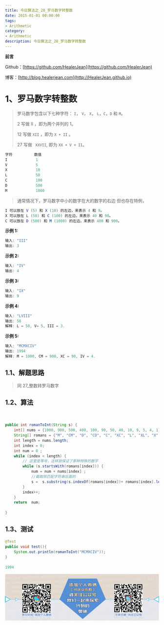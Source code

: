 ```yaml
---
title: 今日算法之_28_罗马数字转整数
date: 2015-01-01 00:00:00
tags: 
- Arithmetic
category: 
- Arithmetic
description: 今日算法之_28_罗马数字转整数
---
```


**前言**     

 Github：[https://github.com/HealerJean](https://github.com/HealerJean)         

 博客：[http://blog.healerjean.com](http://HealerJean.github.io)          



# 1、罗马数字转整数
> 罗马数字包含以下七种字符： `I`， `V`， `X`， `L`，`C`，`D` 和 `M`。     
>
> 2 写做 II ，即为两个并列的 1。     
>
> 12 写做 `XII` ，即为 `X + II` 。    
>
> 27 写做 ` XXVII`, 即为 `XX + V + II`。    

```java
字符          数值
I             1
V             5
X             10
L             50
C             100
D             500
M             1000
```



> 通常情况下，罗马数字中小的数字在大的数字的右边      但也存在特例，   

```java
I 可以放在 V (5) 和 X (10) 的左边，来表示 4 和 9。
X 可以放在 L (50) 和 C (100) 的左边，来表示 40 和 90。 
C 可以放在 D (500) 和 M (1000) 的左边，来表示 400 和 900。
```

**示例 1:**

```java
输入: "III"
输出: 3
```

**示例 2:**

```java
输入: "IV"
输出: 4
```

**示例 3:**

```java
输入: "IX"
输出: 9
```

**示例 4:**

```java
输入: "LVIII"
输出: 58
解释: L = 50, V= 5, III = 3.
```

**示例 5:**

```java
输入: "MCMXCIV"
输出: 1994
解释: M = 1000, CM = 900, XC = 90, IV = 4.
```



## 1.1、解题思路 

> 同 27_整数转罗马数字



## 1.2、算法

```java


public int romanToInt(String s) {
    int[] nums = {1000, 900, 500, 400, 100, 90, 50, 40, 10, 9, 5, 4, 1};
    String[] romans = {"M", "CM", "D", "CD", "C", "XC", "L", "XL", "X", "IX", "V", "IV", "I"};
    int length = nums.length;
    int index = 0;
    int num = 0 ;
    while (index < length) {
        // 这里是等号，这样就保证了那种特殊的数字
        while (s.startsWith(romans[index])) {
            num = num + nums[index] ;
            //截取除匹配字符串后面的
            s =  s.substring(s.indexOf(romans[index])+ romans[index].length());
        }
        index++;
    }
    return  num;

}
```




## 1.3、测试 

```java
@Test
public void test(){
    System.out.println(romanToInt("MCMXCIV"));
}

1994
```





![ContactAuthor](https://raw.githubusercontent.com/HealerJean/HealerJean.github.io/master/assets/img/artical_bottom.jpg)



<link rel="stylesheet" href="https://unpkg.com/gitalk/dist/gitalk.css">

<script src="https://unpkg.com/gitalk@latest/dist/gitalk.min.js"></script> 
<div id="gitalk-container"></div>    
 <script type="text/javascript">
    var gitalk = new Gitalk({
		clientID: `1d164cd85549874d0e3a`,
		clientSecret: `527c3d223d1e6608953e835b547061037d140355`,
		repo: `HealerJean.github.io`,
		owner: 'HealerJean',
		admin: ['HealerJean'],
		id: 'AAAAAAAAAAAAAAA',
    });
    gitalk.render('gitalk-container');
</script> 
